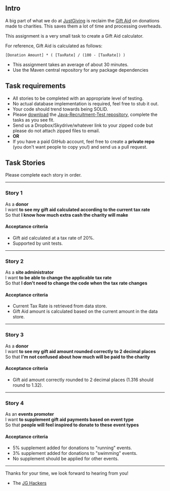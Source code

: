 ## Intro

A big part of what we do at [JustGiving](http://www.justgiving.com) is reclaim the [Gift Aid](http://en.wikipedia.org/wiki/Gift_Aid) on donations made to charities. This saves them a lot of time and processing overheads.

This assignment is a very small task to create a Gift Aid calculator.

For reference, Gift Aid is calculated as follows:

`[Donation Amount] * ( [TaxRate] / (100 - [TaxRate]) )`

- This assignment takes an average of about 30 minutes.
- Use the Maven central repository for any package dependencies

## Task requirements

- All stories to be completed with an appropriate level of testing.
- No actual database implementation is required, feel free to stub it out.
- Your code should trend towards being SOLID.
- Please [download](https://github.com/JustGiving/Java-Recruitment-Test/archives/master) the [Java-Recruitment-Test repository](https://github.com/JustGiving/Java-Recruitment-Test), complete the tasks as you see fit.
- Send us a Dropbox/Skydrive/whatever link to your zipped code but please do not attach zipped files to email.
- **OR**
- If you have a paid GitHub account, feel free to create a **private repo** (you don't want people to copy you!) and send us a pull request.

## Task Stories

Please complete each story in order.

---

### Story 1

As a **donor**  
I want **to see my gift aid calculated according to the current tax rate**  
So that **I know how much extra cash the charity will make**

#### Acceptance criteria

- Gift aid calculated at a tax rate of 20%.
- Supported by unit tests.

---

### Story 2

As a **site administrator**  
I want **to be able to change the applicable tax rate**  
So that **I don't need to change the code when the tax rate changes**

#### Acceptance criteria

- Current Tax Rate is retrieved from data store.
- Gift Aid amount is calculated based on the current amount in the data store.

---

### Story 3

As a **donor**  
I want **to see my gift aid amount rounded correctly to 2 decimal places**  
So that **I'm not confused about how much will be paid to the charity**

#### Acceptance criteria

- Gift aid amount correctly rounded to 2 decimal places (1.316 should round to 1.32).

---

### Story 4

As an **events promoter**  
I want **to supplement gift aid payments based on event type**  
So that **people will feel inspired to donate to these event types**

#### Acceptance criteria

- 5% supplement added for donations to "running" events.
- 3% supplement added for donations to "swimming" events.
- No supplement should be applied for other events.

---

Thanks for your time, we look forward to hearing from you!
- The [JG Hackers](http://twitter.com/jghackers)
